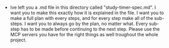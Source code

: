 - Ive left you a .md file in this directory called "study-timer-spec.md". I want you to make this exactly how it is explained in the file. I want you to make a full plan with every steps, and for every step make all of the sub-steps. I want you to always go by the plan, no matter what. Every sub-step has to be made before continuing to the next step. Please use the MCP servers you have for the right things as well troughout the whole project.